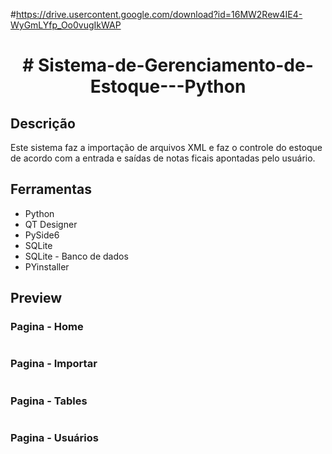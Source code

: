 
#https://drive.usercontent.google.com/download?id=16MW2Rew4IE4-WyGmLYfp_Oo0vugIkWAP

<h1 align="center">
# Sistema-de-Gerenciamento-de-Estoque---Python
</h1>


## Descrição
Este sistema faz a importação de arquivos XML e faz o controle do estoque de acordo com a entrada e saídas de notas ficais apontadas pelo usuário.


## Ferramentas
<ul>
  <li>Python</li>
  <li>QT Designer</li>
  <li>PySide6</li>
  <li>SQLite</li>
  <li>SQLite - Banco de dados</li>
  <li>PYinstaller</li>
</ul>

## Preview
  ### Pagina - Home
  
<img src="" >


  ### Pagina - Importar
  
<img src="" >


  ### Pagina - Tables
  
<img src="" >

  ### Pagina - Usuários
  
<img src="" >
